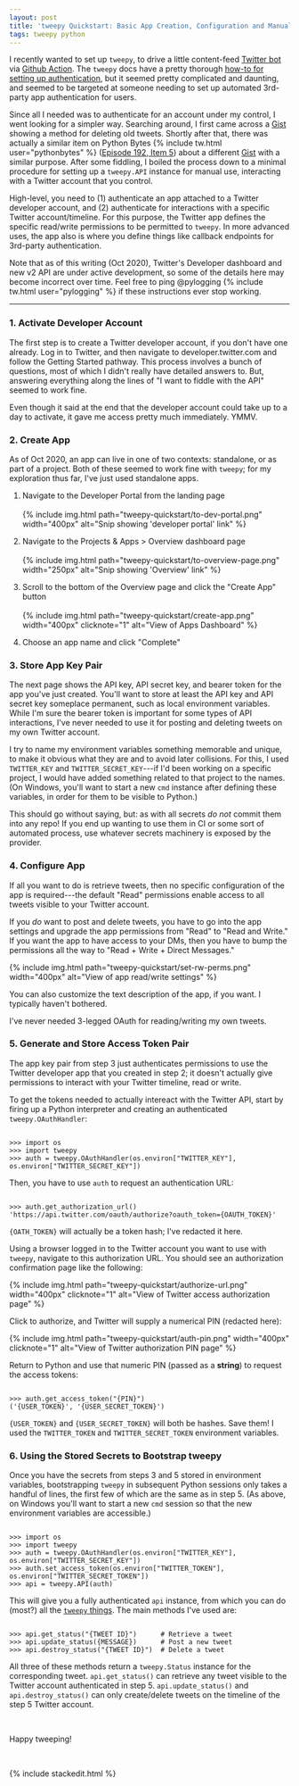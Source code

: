 ```yaml
---
layout: post
title: 'tweepy Quickstart: Basic App Creation, Configuration and Manual Authentication'
tags: tweepy python
---
```



I recently wanted to set up `tweepy`, to drive a little content-feed [Twitter bot](https://twitter.com/Flake8Plugins) via [Github Action](https://github.com/bskinn/list-of-flake8-entrypoints). The `tweepy` docs have a pretty thorough [how-to for setting up authentication](http://docs.tweepy.org/en/v3.9.0/auth_tutorial.html), but it seemed pretty complicated and daunting, and seemed to be targeted at someone needing to set up automated 3rd-party app authentication for users.


Since all I needed was to authenticate for an account under my control, I went looking for a simpler way. Searching around, I first came across a [Gist](https://gist.github.com/davej/113241) showing a method for deleting old tweets. Shortly after that, there was actually a similar item on Python Bytes 
{% include tw.html user="pythonbytes" %}
([Episode 192, Item 5](https://pythonbytes.fm/episodes/show/192/calculations-by-hand-but-in-the-compter-with-handcalcs)) about a different [Gist](https://gist.github.com/chrisalbon/b9bd4a6309c9f5f5eeab41377f27a670) with a similar purpose. After some fiddling, I boiled the process down to a minimal procedure for setting up a `tweepy.API` instance for manual use, interacting with a Twitter account that you control.

High-level, you need to (1) authenticate an app attached to a Twitter developer account, and (2) authenticate for interactions with a specific Twitter account/timeline. For this purpose, the Twitter app defines the specific read/write permissions to be permitted to `tweepy`. In more advanced uses, the app also is where you define things like callback endpoints for 3rd-party authentication. 

Note that as of this writing (Oct 2020), Twitter's Developer dashboard and new v2 API are under active development, so some of the details here may become incorrect over time. Feel free to ping @pylogging
{% include tw.html user="pylogging" %} if these instructions ever stop working.

----

### 1. Activate Developer Account

The first step is to create a Twitter developer account, if you don't have one already. Log in to Twitter, and then navigate to developer.twitter.com and follow the Getting Started pathway. This process involves a bunch of questions, most of which I didn't really have detailed answers to. But, answering everything along the lines of  "I want to fiddle with the API" seemed to work fine.

Even though it said at the end that the developer account could take up to a day to activate, it gave me access pretty much immediately. YMMV.


### 2. Create App

As of Oct 2020, an app can live in one of two  contexts: standalone, or as part of a project. Both of these seemed to work fine with `tweepy`; for my exploration thus far, I've just used standalone apps.

1) Navigate to the Developer Portal from the landing page  
   &nbsp;  
   {% include img.html path="tweepy-quickstart/to-dev-portal.png" width="400px" alt="Snip showing 'developer portal' link" %}

2) Navigate to the Projects & Apps > Overview dashboard page  
   &nbsp;  
   {% include img.html path="tweepy-quickstart/to-overview-page.png" width="250px" alt="Snip showing 'Overview' link" %}

3) Scroll to the bottom of the Overview page and click the "Create App" button  
   &nbsp;  
   {% include img.html path="tweepy-quickstart/create-app.png" width="400px" clicknote="1" alt="View of Apps Dashboard" %}

4) Choose an app name and click "Complete"

### 3. Store App Key Pair

The next page shows the API key, API secret key, and bearer token for the app you've just created. You'll want to store at least the API key and API secret key someplace permanent, such as local environment variables. While I'm sure the bearer token is important for some types of API interactions, I've never needed to use it for posting and deleting tweets on my own Twitter account.

I try to name my environment variables something memorable and unique, to make it obvious what they are and to avoid later collisions. For this, I used `TWITTER_KEY` and `TWITTER_SECRET_KEY`---if I'd been working on a specific project, I would have added something related to that project to the names. (On Windows, you'll want to start a new `cmd` instance after defining these variables, in order for them to be visible to Python.)

This should go without saying, but: as with all secrets *do not* commit them into any repo! If you end up wanting to use them in CI or some sort of automated process, use whatever secrets machinery is exposed by the provider.

### 4. Configure App

If all you want to do is retrieve tweets, then no specific configuration of the app is required---the default "Read" permissions enable access to all tweets visible to your Twitter account.

If you *do* want to post and delete tweets, you have to go into the app settings and upgrade the app permissions from "Read" to "Read and Write." If you want the app to have access to your DMs, then you have to bump the permissions all the way to "Read + Write + Direct Messages."

{% include img.html path="tweepy-quickstart/set-rw-perms.png" width="400px" alt="View of app read/write settings" %}

You can also customize the text description of the app, if you want. I typically haven't bothered.

I've never needed 3-legged OAuth for reading/writing my own tweets.

### 5. Generate and Store Access Token Pair

The app key pair from step 3 just authenticates permissions to use the Twitter developer app that you created in step 2; it doesn't actually give permissions to interact with your Twitter timeline, read or write. 

To get the tokens needed to actually intereact with the Twitter API, start by firing up a Python interpreter and creating an authenticated `tweepy.OAuthHandler`:

```

>>> import os
>>> import tweepy
>>> auth = tweepy.OAuthHandler(os.environ["TWITTER_KEY"], os.environ["TWITTER_SECRET_KEY"])

```

Then, you have to use `auth` to request an authentication URL:

```

>>> auth.get_authorization_url()
'https://api.twitter.com/oauth/authorize?oauth_token={OAUTH_TOKEN}'

```

`{OATH_TOKEN}` will actually be a token hash; I've redacted it here.

Using a browser logged in to the Twitter account you
want to use with `tweepy`, navigate to this authorization URL.
You should see an authorization confirmation page like the following:

{% include img.html path="tweepy-quickstart/authorize-url.png" width="400px" clicknote="1" alt="View of Twitter access authorization page" %}

Click to authorize, and Twitter will supply a numerical PIN (redacted here):

{% include img.html path="tweepy-quickstart/auth-pin.png" width="400px" clicknote="1" alt="View of Twitter authorization PIN page" %}

Return to Python and use that numeric PIN (passed as a **string**) to request the access tokens:

```

>>> auth.get_access_token("{PIN}")
('{USER_TOKEN}', '{USER_SECRET_TOKEN}')

```

`{USER_TOKEN}` and `{USER_SECRET_TOKEN}` will both be hashes. Save them!
I used the `TWITTER_TOKEN` and `TWITTER_SECRET_TOKEN` environment variables.


### 6. Using the Stored Secrets to Bootstrap tweepy

Once you have the secrets from steps 3 and 5 stored in environment variables, bootstrapping `tweepy` in subsequent Python sessions only takes a handful of lines, the first few of which are the same as in step 5. (As above, on Windows you'll want to start a new `cmd` session so that the new environment variables are accessible.)

```

>>> import os
>>> import tweepy
>>> auth = tweepy.OAuthHandler(os.environ["TWITTER_KEY"], os.environ["TWITTER_SECRET_KEY"])
>>> auth.set_access_token(os.environ["TWITTER_TOKEN"], os.environ["TWITTER_SECRET_TOKEN"])
>>> api = tweepy.API(auth)

```

This will give you a fully authenticated `api` instance, from which you can do
(most?) all the [`tweepy` things](http://docs.tweepy.org/en/latest/getting_started.html).
The main methods I've used are:


```

>>> api.get_status("{TWEET ID}")      # Retrieve a tweet
>>> api.update_status({MESSAGE})      # Post a new tweet
>>> api.destroy_status("{TWEET ID}")  # Delete a tweet

```

All three of these methods return a `tweepy.Status` instance for the corresponding tweet.
`api.get_status()` can retrieve any tweet visible to the Twitter account authenticated in step 5.
`api.update_status()` and `api.destroy_status()` can only create/delete tweets on the
timeline of the step 5 Twitter account.

&nbsp;

Happy tweeping!

&nbsp;

{% include stackedit.html %}

